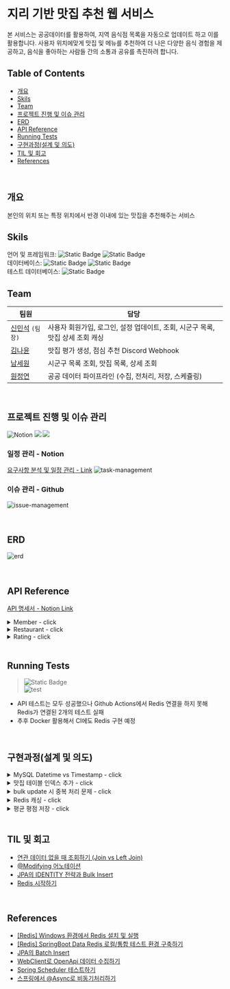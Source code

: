 # 지리 기반 맛집 추천 웹 서비스
본 서비스는 공공데이터를 활용하여, 지역 음식점 목록을 자동으로 업데이트 하고 이를 활용합니다. 사용자 위치에맞게 맛집 및 메뉴를 추천하여 더 나은 다양한 음식 경험을 제공하고, 음식을 좋아하는 사람들 간의 소통과 공유를 촉진하려 합니다.
<br/>

## Table of Contents
- [개요](#개요)
- [Skils](#skils)
- [Team](#team)
- [프로젝트 진행 및 이슈 관리](#프로젝트-진행-및-이슈-관리)
- [ERD](#erd)
- [API Reference](#api-reference)
- [Running Tests](#running-tests)
- [구현과정(설계 및 의도)](#구현과정(설계-및-의도))
- [TIL 및 회고](#til-및-회고)
- [References](#references)

<br/>


## 개요
본인의 위치 또는 특정 위치에서 반경 이내에 있는 맛집을 추천해주는 서비스
<br/>


## Skils
언어 및 프레임워크: ![Static Badge](https://img.shields.io/badge/JAVA-17-blue) ![Static Badge](https://img.shields.io/badge/SpringBoot-3.1.5-green)<br/>
데이터베이스: ![Static Badge](https://img.shields.io/badge/MySQL--red) ![Static Badge](https://img.shields.io/badge/Redis--red)<br/>
테스트 데이터베이스: ![Static Badge](https://img.shields.io/badge/H2--red)
<br/>

## Team

| 팀원                                            | 담당                                              |
|-----------------------------------------------|-------------------------------------------------|
| [신민석](https://github.com/shinmin9812)  `(팀장)` | 사용자 회원가입, 로그인, 설정 업데이트, 조회, 시군구 목록, 맛집 상세 조회 캐싱 |
| [김나윤](https://github.com/nayoonk928)          | 맛집 평가 생성, 점심 추천 Discord Webhook                 |
| [남세원](https://github.com/nswon)       | 시군구 목록 조회, 맛집 목록, 상세 조회                         |
| [원정연](https://github.com/jjungyeun)           | 공공 데이터 파이프라인 (수집, 전처리, 저장, 스케쥴링)                |


<br/>


## 프로젝트 진행 및 이슈 관리

![Notion](https://img.shields.io/badge/Notion-%23000000.svg?style=for-the-badge&logo=notion&logoColor=white)
<img src="https://img.shields.io/badge/Github-181717?style=for-the-badge&logo=Github&logoColor=white">
<img src="https://img.shields.io/badge/Discord-5865F2?style=for-the-badge&logo=Discord&logoColor=white">

### 일정 관리 - Notion
[요구사항 분석 및 일정 관리 - Link](https://wonwonjung.notion.site/7169b5be3652485b82df0c1a2b639788?pvs=4)
![task-management](https://github.com/wanted-preonboarding-backend-teamV/Restaurant-Recommendation/assets/29030538/6a464fec-dc9e-454c-afd8-59b4d5c074b6)

### 이슈 관리 - Github
![issue-management](https://github.com/wanted-preonboarding-backend-teamV/Restaurant-Recommendation/assets/29030538/1ded2965-392b-43ad-95a6-2e8551c97bc2)

<br/>

## ERD
![erd](https://github.com/wanted-preonboarding-backend-teamV/Restaurant-Recommendation/assets/29030538/ef306cbd-81df-4c34-b131-6d090814b3ad)

<br/>

## API Reference
[API 명세서 - Notion Link](https://wonwonjung.notion.site/API-2f04e83f36e349159ccc476d3ea869f3?pvs=4)

<details>
<summary>Member - click</summary>

#### 회원가입

POST /members

| 바디       | 타입     | 설명   |
|:---------|:-------|:-----|
| account  | string | 계정   |
| password | string | 비밀번호 |

#### Response

    HTTP/1.1 200
    Content-Type: application/json

#### 로그인

POST /members/login

| 바디     | 타입     | 설명   |
|:---------|:-------|:-----|
| account  | string | 계정   |
| password | string | 비밀번호 |

#### Response

    HTTP/1.1 200
    Content-Type: application/json

    {
        "accessToken": "12412fd12fdksr.142fdadafs.rea2r23r23f"
    }

#### 설정 업데이트

PATCH /members

| 바디      | 타입      | 설명       |
|:----------|:--------|:---------|
| lat       | double  | 위도       |
| lon       | double  | 경도       |
| recommend | boolean | 점심 추천 여부 |

#### Response

    HTTP/1.1 204
    Content-Type: application/json

   ``` json
   {
	"id": 1,
	"account": "test1234",
	"lat": 35.123251,
	"lon": 127.231049,
	"recommend": true
}
   ```

#### 정보 조회

GET /members

#### Response

    HTTP/1.1 204
    Content-Type: application/json

   ``` json
   {
	"id": 1,
	"account": "test1234",
	"lat": 35.123251,
	"lon": 127.231049,
	"recommend": true
}
   ```

</details>
<details>
<summary>Restaurant - click</summary>

#### 시군구 목록 조회

GET /restaurants/district

#### Response

    HTTP/1.1 204
    Content-Type: application/json

``` json
[
  {
    "do-si": "경기",
    "sgg": "광명시",
    "lat": 35.123412,
    "lon": 127.123451
  },
  {
    "do-si": "경기",
    "sgg": "수원시",
    "lat": 35.123512,
    "lon": 127.122351
  },
  {
    "do-si": "경기",
    "sgg": "가평군",
    "lat": 35.126512,
    "lon": 127.133251
  },
  ...
]
```

#### 맛집 목록 조회

GET /restaurants

**Query Paramter**

| 파라미터   | 타입     | 설명                                                         |
|:-------|:-------|:-----------------------------------------------------------|
| lat    | string | default : 필수값, 지구 y축 원점 기준 거리                              |
| lon    | string | default : 필수값, 주기 x축 원점 기준 거리                              |
| range  | double | default : 필수값, km 를 소숫점으로 나타냅니다. 0.5 = 500m / 1.0 = 1000km |
| order  | string | default : distance, distance(거리순) 또는 rating(평점순)으로 정렬      |
| page   | int    | default : 0                                                |
| size   | int    | default : 10                                               |
| search | string | 사업자명 내에 키워드가 포함되면 목록에 포함                                   |
| filter | string | 위생업태명에 따른 필터링 (패스트푸드, 김밥(도시락), 중국식, 일식)                    |


#### Response

    HTTP/1.1 204
    Content-Type: application/json

``` json
[
	{
		"restaurantId": 10,
		"name": "대박김밥",
		"roadnameAddress": "경기도 용인시 처인구 양지면 양지리 633-1",
		"zipCode": "17158",
		"avgRating": 3.4,
		"distance": 0.5 // 단위 : km
		},
 	{
		"restaurantId": 11,
		"name": "김밥",
		"roadnameAddress": "경기도 용인시 처인구 양지면 양지리 633-2",
		"zipCode": "17159",
		"avgRating": 3.4,
		"distance": 0.5 // 단위 : km
		},
    ...
]
```

#### 맛집 상세 조회

GET /restaurants/{restaurant_id}

#### Request

| 파라미터   | 타입     | 설명                                                        |
|:--------------|:-----|:----------------------------------------------------------|
| restaurant_id | long | 맛집 ID                                                     |
 

#### Response

```json
  {
	"restaurantId": 10,
	"name": "대박김밥",
	"sigun": "용인시",
	"type": "김밥(도시락)",
	"roadnameAddress": "경기도 용인시 처인구 양지면 양지리 633-1",
	"lotAddress": "경기도 용인시 처인구 양지면 양지로 111",
	"zipCode": "17158",
	"lat": 37.2346508041,
	"lon": 127.2805685812,
	"avgRating": 3.4,
	"ratings": [
		{
			"memberId": 1,
			"memberAccount": "hello",
			"score": 5,
			"content": "맛있어요."
		},
		...
	]
  }
```

</details>

<details>

<summary>Rating - click</summary>

#### 맛집 평가 생성

POST /ratings

#### Request

```
  {
    "restaurantId": 11404,
    "score": 4,
    "content": "맛있어요!"
  }
```

#### Response

    HTTP/1.1 204

</details>

<br/>

## Running Tests

>![Static Badge](https://img.shields.io/badge/Test_Passed-51/53-green) <br/>
>![test](https://github.com/wanted-preonboarding-backend-teamV/Restaurant-Recommendation/assets/29030538/b5f7f9e2-d77c-42d7-9d2f-8042a7cde63f)
 - API 테스트는 모두 성공했으나 Github Actions에서 Redis 연결을 하지 못해 Redis가 연결된 2개의 테스트 실패
 - 추후 Docker 활용해서 CI에도 Redis 구현 예정

<br/>


## 구현과정(설계 및 의도)


<details>

<summary>MySQL Datetime vs Timestamp - click</summary>

- Timestamp는 인덱스가 더 빠르게 생성되는 대신, 날짜 범위가 1970년~2038년 이내라서 더 이전 또는 이후의 데이터를 저장할 수 없다.
- 인허가일자 컬럼의 날짜가 1970년 이전인 경우가 있기 때문에 Datetime을 사용하였다.

</details>

<details>

<summary>맛집 테이블 인덱스 추가 - click</summary>

- 데이터 파이프라인을 통해 데이터를 저장하기 전에 (사업장명, 도로명주소)로 중복을 확인한다. 이 과정에서 두 컬럼에 대한 검색이 매우 많이 발생하기 때문에 UNIQUE INDEX를 추가해주었다.

</details>

<details>

<summary>bulk update 시 중복 처리 문제 - click</summary>

- bulk 데이터 내에 중복이 있는 경우에는 JPA 등을 통해 체크할 수 없고 로직적으로 처리하거나 중복 되고나서 예외 처리 해야한다.
- 따라서 INSERT IGNORE INTO … 구문을 사용하여 중복된 row는 무시되도록 했다.

</details>

<details>

<summary>Redis 캐싱 - click</summary>

- 복잡한 내용을 저장하는 것이 아닌 기존에 있던 목록 또는 정보를 저장
- RedisTemplate 또는 RedisRepository를 사용하지 않고 @Cacheable 어노테이션으로 캐싱 구현

</details>

<details>

<summary>평균 평점 저장 - click</summary>

- 처음 작성한 코드는 사용자가 새로운 평가를 생성할 때마다 평균 평점을 계산하여 Restaurant 테이블에 저장했다.
- 평점의 경우 실시간 성이 아주 중요한 부분이 아니기 때문에 비동기적으로 처리하여 사용자가 평가 API를 사용할 때 평점이 계산되는 시간을 기다리지 않을 수 있게 하는 것이 더 좋겠다고 생각했다.
- 그래서 RatingAsyncService, ScoreCalculationQueue 클래스를 생성하여 로직을 분리했다.
  - ScoreCalculationQueue : 평가가 생성되면 큐에 저장되고, RatingAsyncService의 메서드가 작동하면 하나씩 제거한다.
  - RatingAsyncService : Queue에 들어있는 평가들을 탐색하여 평균 평점을 30초마다 비동기적으로 처리한다.

</details>

<br/>

## TIL 및 회고

- [연관 데이터 없을 때 조회하기 (Join vs Left Join)](https://wonwonjung.notion.site/Join-vs-Left-Join-0df2958dbbd7488a99ba1ddf2ac6c7bc?pvs=4)
- [@Modifying 어노테이션](https://wonwonjung.notion.site/Modifying-bb318f67700a4260be07bbd68a8c83cb?pvs=4)
- [JPA의 IDENTITY 전략과 Bulk Insert](https://wonwonjung.notion.site/JPA-IDENTITY-Bulk-Insert-8c3f6783defb4371be28accca35e5227?pvs=4)
- [Redis 시작하기](https://wonwonjung.notion.site/Redis-ad1cc11ef6ca46b5a6c13bc877552a12?pvs=4)

<br/>

## References

- [[Redis] Windows 환경에서 Redis 설치 및 실행](https://velog.io/@jinyngg/Redis-%EC%9C%88%EB%8F%84%EC%9A%B0-Redis-%EC%84%A4%EC%B9%98)
- [[Redis] SpringBoot Data Redis 로컬/통합 테스트 환경 구축하기](https://jojoldu.tistory.com/297)
- [JPA의 Batch Insert](https://jaehun2841.github.io/2020/11/22/2020-11-22-spring-data-jpa-batch-insert)
- [WebClient로 OpenApi 데이터 수집하기](https://velog.io/@jmjmjmz732002/Spring-외부-API-통신-리팩토링을-하게-된-이유#webclient-기본-이용법)
- [Spring Scheduler 테스트하기](https://silvergoni.tistory.com/entry/use-awaitility를-사용하여-딜레이-테스트하기)
- [스프링에서 @Async로 비동기처리하기](https://springboot.tistory.com/38)



